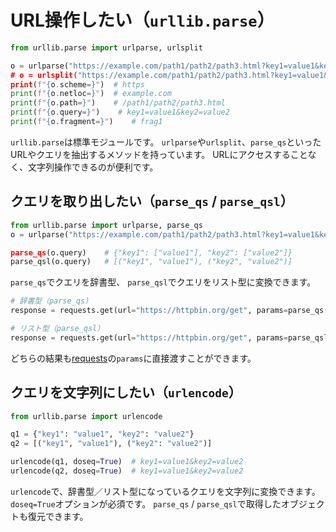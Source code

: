 # URL操作したい（`urllib.parse`）

```python
from urllib.parse import urlparse, urlsplit

o = urlparse("https://example.com/path1/path2/path3.html?key1=value1&key2=value2#frag1)
# o = urlsplit("https://example.com/path1/path2/path3.html?key1=value1&key2=value2#frag1)
print(f"{o.scheme=}")  # https
print(f"{o.netloc=}")  # example.com
print(f"{o.path=}")    # /path1/path2/path3.html
print(f"{o.query=}")    # key1=value1&key2=value2
print(f"{o.fragment=}")    # frag1
```

`urllib.parse`は標準モジュールです。
`urlparse`や`urlsplit`、`parse_qs`といったURLやクエリを抽出するメソッドを持っています。
URLにアクセスすることなく、文字列操作できるのが便利です。

## クエリを取り出したい（`parse_qs` / `parse_qsl`）

```python
from urllib.parse import urlparse, parse_qs
o = urlparse("https://example.com/path1/path2/path3.html?key1=value1&key2=value2#frag1)

parse_qs(o.query)    # {"key1": ["value1"], "key2": ["value2"]}
parse_qsl(o.query)   # [("key1", "value1"), ("key2", "value2")]
```

`parse_qs`でクエリを辞書型、
`parse_qsl`でクエリをリスト型に変換できます。

```python
# 辞書型（parse_qs）
response = requests.get(url="https://httpbin.org/get", params=parse_qs(o.query))

# リスト型（parse_qsl）
response = requests.get(url="https://httpbin.org/get", params=parse_qsl(o.query))
```

どちらの結果も[requests](./python-requests.md)の`params`に直接渡すことができます。

## クエリを文字列にしたい（`urlencode`）

```python
from urllib.parse import urlencode

q1 = {"key1": "value1", "key2": "value2"}
q2 = [("key1", "value1"), ("key2": "value2")]

urlencode(q1, doseq=True)  # key1=value1&key2=value2
urlencode(q2, doseq=True)  # key1=value1&key2=value2
```

`urlencode`で、辞書型／リスト型になっているクエリを文字列に変換できます。
`doseq=True`オプションが必須です。
`parse_qs` / `parse_qsl`で取得したオブジェクトも復元できます。
